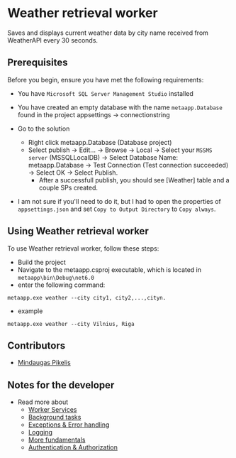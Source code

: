 # Weather retrieval worker

Saves and displays current weather data by city name received from WeatherAPI every 30 seconds.

## Prerequisites

Before you begin, ensure you have met the following requirements:

* You have `Microsoft SQL Server Management Studio` installed
* You have created an empty database with the name `metaapp.Database` found in the project appsettings -> connectionstring

* Go to the solution
  * Right click metaapp.Database (Database project)
  * Select publish -> Edit... -> Browse -> Local -> Select your `MSSMS server` (MSSQLLocalDB) ->
    Select Database Name: metaapp.Database -> Test Connection (Test connection succeeded) -> Select OK ->
    Select Publish.
    * After a successfull publish, you should see [Weather] table and a couple SPs created. 

* I am not sure if you'll need to do it, but I had to open the properties of `appsettings.json` and set `Copy to Output Directory` to `Copy always`.

## Using Weather retrieval worker

To use Weather retrieval worker, follow these steps:

* Build the project
* Navigate to the metaapp.csproj executable, which is located in `metaapp\bin\Debug\net6.0`
* enter the following command:

```
metaapp.exe weather --city city1, city2,...,cityn.
```
- example

```
metaapp.exe weather --city Vilnius, Riga
```

## Contributors

* [Mindaugas Pikelis](https://www.linkedin.com/in/mindaugaspikelis/)

## Notes for the developer

- Read more about 
   * [Worker Services](https://learn.microsoft.com/en-us/dotnet/core/extensions/workers)
   * [Background tasks](https://learn.microsoft.com/en-us/aspnet/core/fundamentals/host/hosted-services?view=aspnetcore-7.0&tabs=visual-studio)
   * [Exceptions & Error handling](https://learn.microsoft.com/en-us/dotnet/standard/exceptions/best-practices-for-exceptions)
   * [Logging](https://learn.microsoft.com/en-us/aspnet/core/fundamentals/logging/loggermessage?view=aspnetcore-7.0)
   * [More fundamentals](https://learn.microsoft.com/en-us/aspnet/core/fundamentals/?view=aspnetcore-7.0&tabs=windows)
   * [Authentication & Authorization](https://learn.microsoft.com/en-us/aspnet/core/security/?view=aspnetcore-7.0)
